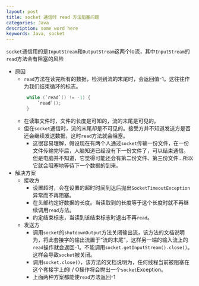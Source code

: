 ```yaml
---
layout: post
title: socket 通信时 read 方法阻塞问题
categories: Java
description: some word here
keywords: Java, socket
---
```


`socket`通信用的是`InputStream`和`OutputStream`这两个Io流，其中`InputStream`的`read`方法会有阻塞的风险

- 原因
	- `read`方法在读完所有的数据，检测到流的末尾时，会返回值-1。这往往作为我们结束循环的标志。
	   ```java
		while (`read`() != -1) {
			`read`();
		}
	   ```
	- 在读取文件时，文件的长度是可知的，流的末尾是可见的。
	- 但在`socket`通信时，流的末尾却是不可见的。接受方并不知道发送方是否还会继续发送数据，这时`read`方法就会阻塞。
		- 这很容易理解，假设现在有两个人通过`socket`传输一份文件，在一份文件传输完毕后，人脑知道已经没有下一份文件了，可以结束通信。但是电脑并不知道，它觉得可能还会有第二份文件、第三份文件...所以它就会阻塞地等待下一个数据的到来。
- 解决方案
	- 接收方
		- 设置超时，会在设置的超时时间到达后抛出`SocketTimeoutException`异常而不再阻塞。
		- 在头部约定好数据的长度。当读取到的长度等于这个长度时就不再继续调用`read`方法。
		- 约定结束标志，当读到该结束标志时退出不再`read`。
	- 发送方
		- 调用`socket`的`shutdownOutput`方法关闭输出流，该方法的文档说明为，将此套接字的输出流置于“流的末尾”，这样另一端的输入流上的`read`操作就会返回-1。不能调用`socket.getInputStream().close()`。这样会导致`socket`被关闭。
		- 调用`socket.close()`，该方法的文档说明为，任何线程当前被阻塞在这个套接字上的I / O操作将会抛出一个`socket`Exception。
		- 上面两种方案都能使`read`方法返回-1

